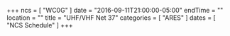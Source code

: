 +++
ncs = [ "WC0G" ]
date = "2016-09-11T21:00:00-05:00"
endTime = ""
location = ""
title = "UHF/VHF Net 37"
categories = [ "ARES" ]
dates = [ "NCS Schedule" ]
+++
